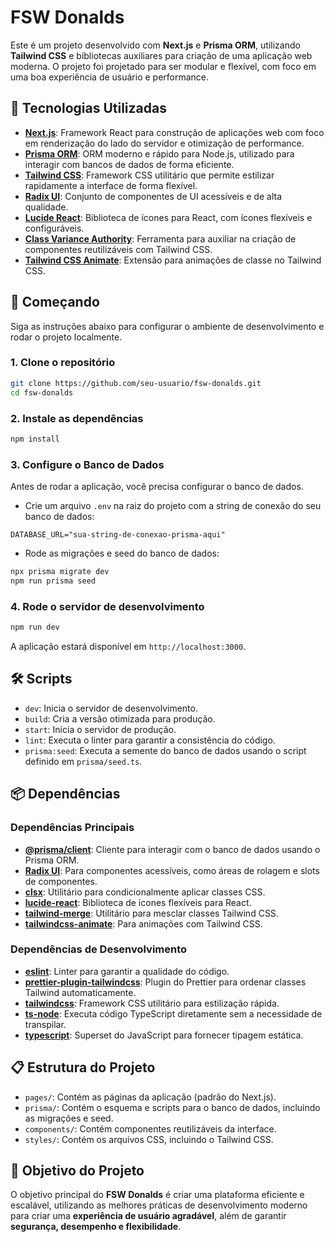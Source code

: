 # FSW Donalds

Este é um projeto desenvolvido com **Next.js** e **Prisma ORM**, utilizando **Tailwind CSS** e bibliotecas auxiliares para criação de uma aplicação web moderna. O projeto foi projetado para ser modular e flexível, com foco em uma boa experiência de usuário e performance.

## 🔧 Tecnologias Utilizadas

- **[Next.js](https://nextjs.org)**: Framework React para construção de aplicações web com foco em renderização do lado do servidor e otimização de performance.
- **[Prisma ORM](https://www.prisma.io)**: ORM moderno e rápido para Node.js, utilizado para interagir com bancos de dados de forma eficiente.
- **[Tailwind CSS](https://tailwindcss.com)**: Framework CSS utilitário que permite estilizar rapidamente a interface de forma flexível.
- **[Radix UI](https://www.radix-ui.com)**: Conjunto de componentes de UI acessíveis e de alta qualidade.
- **[Lucide React](https://lucide.dev)**: Biblioteca de ícones para React, com ícones flexíveis e configuráveis.
- **[Class Variance Authority](https://github.com/nextui-org/class-variance-authority)**: Ferramenta para auxiliar na criação de componentes reutilizáveis com Tailwind CSS.
- **[Tailwind CSS Animate](https://github.com/rodneyfolz/tailwindcss-animate)**: Extensão para animações de classe no Tailwind CSS.

## 🚀 Começando

Siga as instruções abaixo para configurar o ambiente de desenvolvimento e rodar o projeto localmente.

### 1. Clone o repositório

```bash
git clone https://github.com/seu-usuario/fsw-donalds.git
cd fsw-donalds
```

### 2. Instale as dependências

```bash
npm install
```

### 3. Configure o Banco de Dados

Antes de rodar a aplicação, você precisa configurar o banco de dados.

- Crie um arquivo `.env` na raiz do projeto com a string de conexão do seu banco de dados:

```env
DATABASE_URL="sua-string-de-conexao-prisma-aqui"
```

- Rode as migrações e seed do banco de dados:

```bash
npx prisma migrate dev
npm run prisma seed
```

### 4. Rode o servidor de desenvolvimento

```bash
npm run dev
```

A aplicação estará disponível em `http://localhost:3000`.

## 🛠 Scripts

- `dev`: Inicia o servidor de desenvolvimento.
- `build`: Cria a versão otimizada para produção.
- `start`: Inicia o servidor de produção.
- `lint`: Executa o linter para garantir a consistência do código.
- `prisma:seed`: Executa a semente do banco de dados usando o script definido em `prisma/seed.ts`.

## 📦 Dependências

### **Dependências Principais**

- **[@prisma/client](https://www.npmjs.com/package/@prisma/client)**: Cliente para interagir com o banco de dados usando o Prisma ORM.
- **[Radix UI](https://www.radix-ui.com)**: Para componentes acessíveis, como áreas de rolagem e slots de componentes.
- **[clsx](https://www.npmjs.com/package/clsx)**: Utilitário para condicionalmente aplicar classes CSS.
- **[lucide-react](https://lucide.dev)**: Biblioteca de ícones flexíveis para React.
- **[tailwind-merge](https://www.npmjs.com/package/tailwind-merge)**: Utilitário para mesclar classes Tailwind CSS.
- **[tailwindcss-animate](https://github.com/rodneyfolz/tailwindcss-animate)**: Para animações com Tailwind CSS.

### **Dependências de Desenvolvimento**

- **[eslint](https://eslint.org)**: Linter para garantir a qualidade do código.
- **[prettier-plugin-tailwindcss](https://github.com/tailwindlabs/prettier-plugin-tailwindcss)**: Plugin do Prettier para ordenar classes Tailwind automaticamente.
- **[tailwindcss](https://tailwindcss.com)**: Framework CSS utilitário para estilização rápida.
- **[ts-node](https://www.npmjs.com/package/ts-node)**: Executa código TypeScript diretamente sem a necessidade de transpilar.
- **[typescript](https://www.typescriptlang.org)**: Superset do JavaScript para fornecer tipagem estática.

## 📋 Estrutura do Projeto

- `pages/`: Contém as páginas da aplicação (padrão do Next.js).
- `prisma/`: Contém o esquema e scripts para o banco de dados, incluindo as migrações e seed.
- `components/`: Contém componentes reutilizáveis da interface.
- `styles/`: Contém os arquivos CSS, incluindo o Tailwind CSS.

## 🎯 Objetivo do Projeto

O objetivo principal do **FSW Donalds** é criar uma plataforma eficiente e escalável, utilizando as melhores práticas de desenvolvimento moderno para criar uma **experiência de usuário agradável**, além de garantir **segurança, desempenho e flexibilidade**. 
